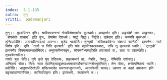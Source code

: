 ```yaml
---
index:  3.1.135
sutra:  तृन्
vritti:  padamanjari
---
```


	तृन्।। मुण्डयितार इति। श्राविष्ठायनानां गोत्रविशेषाणामेष कुलधर्मः। अपहर्त्तार इति। अह्वरदेशे भवा आह्वरकाः, `रोपधेतोः प्राचाम्` इति वुञ्, तेषामेव देशधर्मः। श्राद्धे सिद्धेः। निर्वृत्ते। उन्नेतार इति। अयमपि कुलधर्मः।
	तृन्विधाविति। अताच्छील्याद्यर्थ आरम्भः। तृजेव भवतीति। तृन्तृचौ `शंसिक्षदादिभ्यः संज्ञायां चानिटौ` इत्यनेन। स्वरे विशेष इति। तृनि `तादौ च निति कृत्यतौ` इति गतेः प्रकृतिस्वरस्स्यात्, तचि तु कृत्स्वरो भवति। `तृन्तृचौ` इत्यस्यैव विषयव्यवस्थार्थमिदम्। अनुपसर्गेभ्यस्तृन्, सोपसर्गेभ्यस्तृजिति प्रपञ्चार्थ वा, तथा च प्रशास्तेति। तृच्यपीण्नास्ति।
	नयतेः षुक् चेति। गुणे कृते षुग् वेदितव्यः, प्रकृत्यन्तरं वा; नेषति, नेषतुः, नेषिथेति दर्शनात्।
	अनिट्त्वं चोत। त्विषः स्वत एवानिट्त्वादुक्तवक्ष्यमाणसर्वोपसंख्यानशेषभूतमिदम्। तेन पोता, क्षत्तेत्यनिटत्वं भवति।
	क्षदेरिति। धातुष्वपठितोऽपि क्षदिरस्मादेव वचनादभ्युपगम्यते, आत्मनेपदी चायम्। उक्षाणा वा वहतं वाक्षदन्त इति बह्वृचब्राह्मणप्रयोगात्। क्वचिदधिकृत इति। द्वाररक्षणे, रथप्राजने च।।
